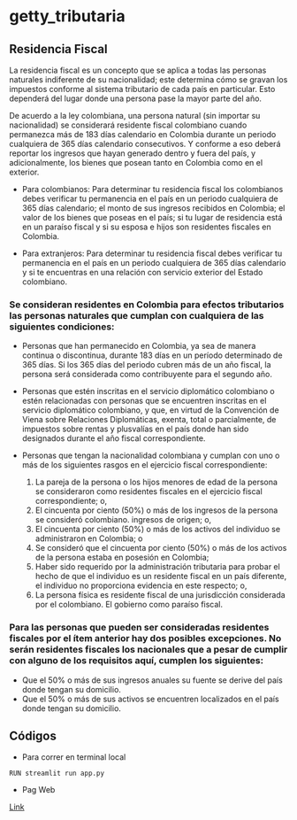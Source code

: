 # getty_tributaria

## Residencia Fiscal

La residencia fiscal es un concepto que se aplica a todas las personas naturales indiferente de su nacionalidad; este determina cómo se gravan los impuestos conforme al sistema tributario de cada país en particular. Esto dependerá del lugar donde una persona pase la mayor parte del año. 

De acuerdo a la ley colombiana, una persona natural (sin importar su nacionalidad) se considerará residente fiscal colombiano cuando permanezca más de 183 días calendario en Colombia durante un periodo cualquiera de 365 días calendario consecutivos. Y conforme a eso deberá reportar los ingresos que hayan generado dentro y fuera del país, y adicionalmente, los bienes que posean tanto en Colombia como en el exterior. 

- Para colombianos: Para determinar tu residencia fiscal los colombianos debes verificar tu permanencia en el país en un periodo cualquiera de 365 días calendario; el monto de sus ingresos recibidos en Colombia; el valor de los bienes que poseas en el país; si tu lugar de residencia está en un paraíso fiscal y si su esposa e hijos son residentes fiscales en Colombia. 

- Para extranjeros: Para determinar tu residencia fiscal debes verificar tu permanencia en el país en un periodo cualquiera de 365 días calendario y si te encuentras en una relación con servicio exterior del Estado colombiano. 

### Se consideran residentes en Colombia para efectos tributarios las personas naturales que cumplan con cualquiera de las siguientes condiciones: 

- Personas que han permanecido en Colombia, ya sea de manera continua o discontinua, durante 183 días en un período determinado de 365 días. Si los 365 días del periodo cubren más de un año fiscal, la persona será considerada como contribuyente para el segundo año.
- Personas que estén inscritas en el servicio diplomático colombiano o estén relacionadas con personas que se encuentren inscritas en el servicio diplomático colombiano, y que, en virtud de la Convención de Viena sobre Relaciones Diplomáticas, exenta, total o parcialmente, de impuestos sobre rentas y plusvalías en el país donde han sido designados durante el año fiscal correspondiente. 
- Personas que tengan la nacionalidad colombiana y cumplan con uno o más de los siguientes rasgos en el ejercicio fiscal correspondiente:

  1. La pareja de la persona o los hijos menores de edad de la persona se consideraron como residentes fiscales en el ejercicio fiscal correspondiente; o,
  2. El cincuenta por ciento (50%) o más de los ingresos de la persona se consideró colombiano. ingresos de origen; o, 
  3. El cincuenta por ciento (50%) o más de los activos del individuo se administraron en Colombia; o
  4. Se consideró que el cincuenta por ciento (50%) o más de los activos de la persona estaba en posesión en Colombia; 
  5. Haber sido requerido por la administración tributaria para probar el hecho de que el individuo es un residente fiscal en un país diferente, el individuo no proporciona evidencia en este respecto; o,
  6. La persona física es residente fiscal de una jurisdicción considerada por el colombiano. El gobierno como paraíso fiscal.

### Para las personas que pueden ser consideradas residentes fiscales por el ítem anterior hay dos posibles excepciones. No serán residentes fiscales los nacionales que a pesar de cumplir con alguno de los requisitos aquí, cumplen los siguientes: 

- Que el 50% o más de sus ingresos anuales su fuente se derive del país donde tengan su domicilio.
- Que el 50% o más de sus activos se encuentren localizados en el país donde tengan su domicilio. 

## Códigos

- Para correr en terminal local

`RUN streamlit run app.py`

- Pag Web

[Link](https://esgalu-getty-tributaria-app-tributaria-74bc7x.streamlitapp.com)

